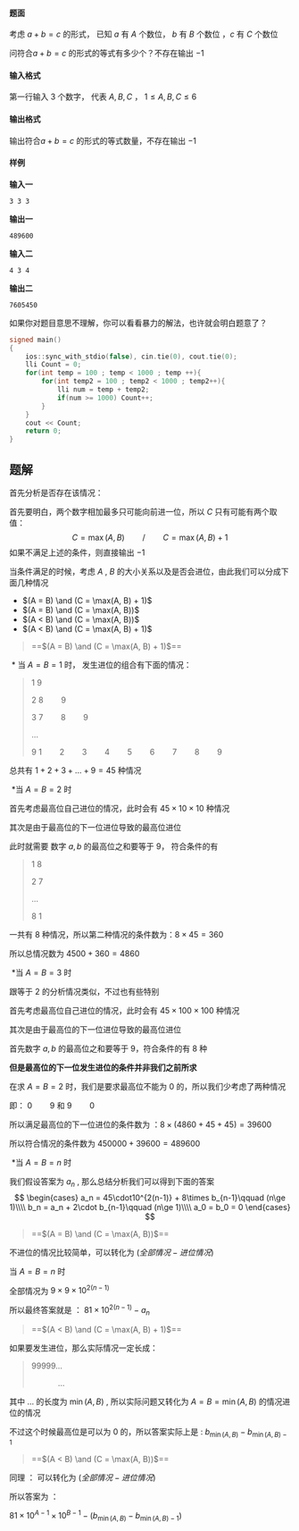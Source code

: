 #### 题面

考虑 $a + b = c$ 的形式， 已知 $a$ 有 $A$ 个数位， $b$ 有 $B$ 个数位 ，$c$ 有 $C$ 个数位

问符合$a + b = c$ 的形式的等式有多少个？不存在输出 $-1$

#### 输入格式

第一行输入 $3$ 个数字， 代表 $A,B,C$  ， $1 \le A,B,C \le 6$ 

#### 输出格式

输出符合$a + b = c$ 的形式的等式数量，不存在输出 $-1$

#### 样例

**输入一**

```
3 3 3
```

**输出一**

```
489600
```

**输入二**

```
4 3 4
```

**输出二**

```
7605450
```





如果你对题目意思不理解，你可以看看暴力的解法，也许就会明白题意了？

```c++
signed main()
{
    ios::sync_with_stdio(false), cin.tie(0), cout.tie(0);
    lli Count = 0;
    for(int temp = 100 ; temp < 1000 ; temp ++){
        for(int temp2 = 100 ; temp2 < 1000 ; temp2++){
            lli num = temp + temp2;
            if(num >= 1000) Count++;
        }
    }   
    cout << Count;
    return 0;
}
```



## 题解

首先分析是否存在该情况：

首先要明白，两个数字相加最多只可能向前进一位，所以 $C$  只有可能有两个取值：
$$
C = \max(A, B) \qquad /\qquad C = \max(A,B) + 1
$$
如果不满足上述的条件，则直接输出 $-1$



当条件满足的时候，考虑 $A$ , $B$ 的大小关系以及是否会进位，由此我们可以分成下面几种情况

*  $(A = B) \and (C = \max(A, B) + 1)$  
* $(A = B) \and (C = \max(A, B))$
* $(A < B) \and (C = \max(A, B))$
* $(A < B) \and (C = \max(A, B) + 1)$



> ==$(A = B) \and (C = \max(A, B) + 1)$==

​		* 当 $A = B = 1$ 时， 发生进位的组合有下面的情况：

> $1$		$9$
>
> $2$		$8\qquad9$
>
> $3$		$7\qquad8\qquad9$
>
> $\dots$
>
> $9$		$1\qquad2\qquad3\qquad4\qquad5\qquad6\qquad7\qquad8\qquad9$

总共有 $1+2+3+\dots+9 = 45$ 种情况

​		*当 $A = B = 2$ 时

首先考虑最高位自己进位的情况，此时会有 $45\times10\times10$ 种情况

其次是由于最高位的下一位进位导致的最高位进位

此时就需要 数字 $a, b$ 的最高位之和要等于 $9$， 符合条件的有

> $1$		$8$
>
> $2$		$7$
>
> $\dots$
>
> $8$		$1$

一共有 $8$ 种情况，所以第二种情况的条件数为：$8\times 45=360$

所以总情况数为 $4500 + 360 = 4860$

​		*当 $A = B = 3$ 时

跟等于 $2$ 的分析情况类似，不过也有些特别

首先考虑最高位自己进位的情况，此时会有 $45\times100\times100$ 种情况

其次是由于最高位的下一位进位导致的最高位进位

首先数字 $a, b$ 的最高位之和要等于 $9$，符合条件的有 $8$ 种

**但是最高位的下一位发生进位的条件并非我们之前所求**

在求 $A=B=2$ 时，我们是要求最高位不能为 $0$ 的，所以我们少考虑了两种情况

即： $0\qquad9$ 和 $9\qquad 0$

所以满足最高位的下一位进位的条件数为 ：$8 \times (4860 + 45 + 45) = 39600$

所以符合情况的条件数为 $450000 + 39600 = 489600$

​		*当 $A = B = n$ 时

我们假设答案为 $a_n$ , 那么总结分析我们可以得到下面的答案
$$
\begin{cases}
a_n = 45\cdot10^{2(n-1)} + 8\times b_{n-1}\qquad (n\ge 1)\\\\
b_n = a_n + 2\cdot b_{n-1}\qquad (n\ge 1)\\\\
a_0 = b_0 = 0
\end{cases}
$$


> ==$(A = B) \and (C = \max(A, B))$==

不进位的情况比较简单，可以转化为 $(全部情况 - 进位情况)$

 当 $A = B = n$ 时

全部情况为 $9 \times9 \times 10^{2(n-1)}$

 所以最终答案就是 ： $81\times10^{2(n-1)} - a_n$



> ==$(A < B) \and (C = \max(A, B) + 1)$==

如果要发生进位，那么实际情况一定长成：

> $99999\dots$
>
> $\:\:\:\:\:\:\:\:\:\:\:\:\dots$

其中 $\dots$ 的长度为 $\min(A, B)$ , 所以实际问题又转化为 $A = B = \min(A,B)$ 的情况进位的情况

不过这个时候最高位是可以为 $0$ 的，所以答案实际上是 :  $b_{\min(A,B)} - b_{\min(A,B) - 1}$



> ==$(A < B) \and (C = \max(A, B))$==

同理 ： 可以转化为 $(全部情况 - 进位情况)$

所以答案为 ：

$81\times 10^{A-1}\times10^{B-1} - (b_{\min(A,B)} - b_{\min(A,B) - 1})$





